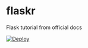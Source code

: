 # flaskr
Flask tutorial from official docs

[![Deploy](https://www.herokucdn.com/deploy/button.svg)](https://heroku.com/deploy)
